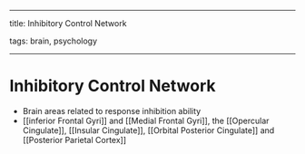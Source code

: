 
---

title: Inhibitory Control Network

tags: brain, psychology

---

# Inhibitory Control Network
- Brain areas related to response inhibition ability
- [[inferior Frontal Gyri]] and [[Medial Frontal Gyri]], the [[Opercular Cingulate]], [[Insular Cingulate]], [[Orbital Posterior Cingulate]] and [[Posterior Parietal Cortex]]




















